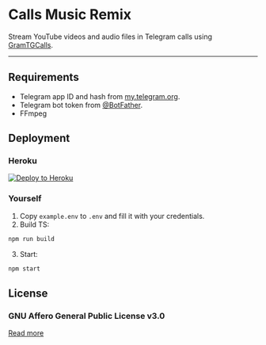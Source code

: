 # Calls Music Remix

Stream YouTube videos and audio files in Telegram calls using [GramTGCalls](https://github.com/tgcallsjs/gram-tgcalls).

---

## Requirements

-  Telegram app ID and hash from [my.telegram.org](https://github.com/).
-  Telegram bot token from [@BotFather](https://t.me/BotFather).
-  FFmpeg

## Deployment

### Heroku

[![Deploy to Heroku](https://www.herokucdn.com/deploy/button.svg)](https://heroku.com/deploy?template=https://github.com/callsmusic/CallsMusicRemix)

### Yourself

1. Copy `example.env` to `.env` and fill it with your credentials.
2. Build TS:

```bash
npm run build
```

3. Start:

```bash
npm start
```

## License

### GNU Affero General Public License v3.0

[Read more](./LICENSE)
